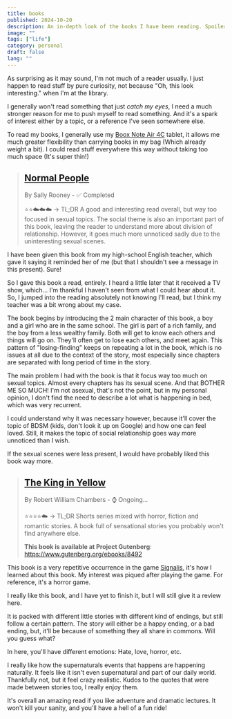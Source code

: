 ```yaml
---
title: books
published: 2024-10-20
description: An in-depth look of the books I have been reading. Spoiler-free, obviously! I'm just here to give an insight and my impression here.
image: ""
tags: ["life"]
category: personal
draft: false
lang: ""
---
```


<!--
- ✅ Completed
- ⌚ Ongoing...
- ✒️ To write a review for
- 🗒️ Noted for later
-->

As surprising as it may sound, I'm not much of a reader usually. I just happen to read stuff by pure curiosity, not because "Oh, this look interesting." when I'm at the library.

I generally won't read something that just _catch my eyes_, I need a much stronger reason for me to push myself to read something. And it's a spark of interest either by a topic, or a reference I've seen somewhere else.

To read my books, I generally use my [Boox Note Air 4C](<https://euroshop.boox.com/products/noteair4c>) tablet, it allows me much greater flexibility than carrying books in my bag (Which already weight a bit). I could read stuff everywhere this way without taking too much space (It's super thin!)

> ## [Normal People](<https://wikipedia.org/wiki/Normal_People>)
>
> By Sally Rooney - ✅ Completed
>
> ⭐⭐☁️☁️☁️ -> TL;DR A good and interesting read overall, but way too focused in sexual topics. The social theme is also an important part of this book, leaving the reader to understand more about division of relationship. However, it goes much more unnoticed sadly due to the uninteresting sexual scenes.

I have been given this book from my high-school English teacher, which gave it saying it reminded her of me (but that I shouldn't see a message in this present). Sure!

So I gave this book a read, entirely. I heard a little later that it received a TV show, which... I'm thankful I haven't seen from what I could hear about it. So, I jumped into the reading absolutely not knowing I'll read, but I think my teacher was a bit wrong about my case.

The book begins by introducing the 2 main character of this book, a boy and a girl who are in the same school. The girl is part of a rich family, and the boy from a less wealthy family. Both will get to know each others and things will go on. They'll often get to lose each others, and meet again. This pattern of "losing-finding" keeps on repeating a lot in the book, which is no issues at all due to the context of the story, most especially since chapters are separated with long period of time in the story.

The main problem I had with the book is that it focus way too much on sexual topics. Almost every chapters has its sexual scene. And that BOTHER ME SO MUCH!
I'm not asexual, that's not the point, but in my personal opinion, I don't find the need to describe a lot what is happening in bed, which was very recurrent.

I could understand why it was necessary however, because it'll cover the topic of BDSM (kids, don't look it up on Google) and how one can feel loved. Still, it makes the topic of social relationship goes way more unnoticed than I wish.

If the sexual scenes were less present, I would have probably liked this book way more.

> ## [The King in Yellow](<https://wikipedia.org/wiki/The_King_in_Yellow>)
>
> By Robert William Chambers - ⌚ Ongoing...
>
> ⭐⭐⭐⭐☁️ -> TL;DR Shorts series mixed with horror, fiction and romantic stories. A book full of sensational stories you probably won't find anywhere else.
>
> **This book is available at Project Gutenberg**: <https://www.gutenberg.org/ebooks/8492>

This book is a very repetitive occurrence in the game [Signalis](<https://wikipedia.org/wiki/Signalis>), it's how I learned about this book. My interest was piqued after playing the game. For reference, it's a horror game.

I really like this book, and I have yet to finish it, but I will still give it a review here.

It is packed with different little stories with different kind of endings, but still follow a certain pattern. The story will either be a happy ending, or a bad ending, but, it'll be because of something they all share in commons. Will you guess what?

In here, you'll have different emotions: Hate, love, horror, etc.

I really like how the supernaturals events that happens are happening naturally. It feels like it isn't even supernatural and part of our daily world. Thankfully not, but it feel crazy realistic.
Kudos to the quotes that were made between stories too, I really enjoy them.

It's overall an amazing read if you like adventure and dramatic lectures. It won't kill your sanity, and you'll have a hell of a fun ride!

